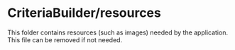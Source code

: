 # CriteriaBuilder/resources

This folder contains resources (such as images) needed by the application. This file can
be removed if not needed.
